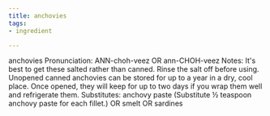 ```yaml
---
title: anchovies
tags:
- ingredient

---
```

anchovies Pronunciation: ANN-choh-veez OR ann-CHOH-veez Notes: It's best to get these salted rather than canned. Rinse the salt off before using. Unopened canned anchovies can be stored for up to a year in a dry, cool place. Once opened, they will keep for up to two days if you wrap them well and refrigerate them. Substitutes: anchovy paste (Substitute ½ teaspoon anchovy paste for each fillet.) OR smelt OR sardines
